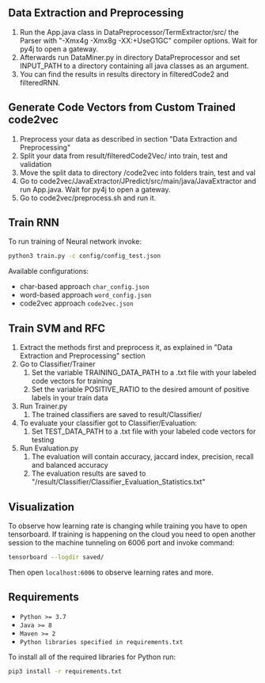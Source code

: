 ## Data Extraction and Preprocessing

1. Run  the App.java class in DataPreprocessor/TermExtractor/src/ the Parser with "-Xmx4g -Xmx8g -XX:+UseG1GC" compiler options. Wait for py4j to open a gateway.
2. Afterwards run DataMiner.py in directory DataPreprocessor and set INPUT_PATH to a directory containing all java classes as an argument.
3. You can find the results in results directory in filteredCode2 and filteredRNN.

## Generate Code Vectors from Custom Trained code2vec

1. Preprocess your data as described in section "Data Extraction and Preprocessing"
2. Split your data from result/filteredCode2Vec/ into train, test and validation
3. Move the split data to directory /code2vec into folders train, test and val
4. Go to code2vec/JavaExtractor/JPredict/src/main/java/JavaExtractor and run App.java. Wait for py4j to open a gateway.
5. Go to code2vec/preprocess.sh and run it.

## Train RNN

To run training of Neural network invoke:

```bash
python3 train.py -c config/config_test.json

```

Available configurations:
- char-based approach `char_config.json`
- word-based approach `word_config.json`
- code2vec approach  `code2vec.json`

## Train SVM and RFC

1. Extract the methods first and preprocess it, as explained in "Data Extraction and Preprocessing" section
2. Go to Classifier/Trainer
   1. Set the variable TRAINING_DATA_PATH to a .txt file with your labeled code vectors for training
   2. Set the variable POSITIVE_RATIO to the desired amount of positive labels in your train data
3. Run Trainer.py
   1. The trained classifiers are saved to result/Classifier/
4. To evaluate your classifier got to Classifier/Evaluation:
   1. Set TEST_DATA_PATH to a .txt file with your labeled code vectors for testing
5. Run Evaluation.py
   1. The evaluation will contain accuracy, jaccard index, precision, recall and balanced accuracy
   2. The evaluation results are saved to "/result/Classifier/Classifier_Evaluation_Statistics.txt"

## Visualization

To observe how learning rate is changing while training you have to open tensorboard. If training is happening 
on the cloud you need to open another session to the machine tunneling on 6006 port and invoke command:
```bash
tensorboard --logdir saved/
```
Then open `localhost:6006` to observe learning rates and more.  
## Requirements
- `Python >= 3.7`
- `Java >= 8`
- `Maven >= 2`
- `Python libraries specified in requirements.txt`

To install all of the required libraries for Python run: 
```bash
pip3 install -r requirements.txt
```
